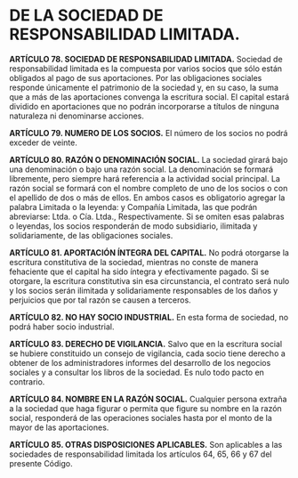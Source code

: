 # DE LA SOCIEDAD DE RESPONSABILIDAD LIMITADA.

__ARTÍCULO 78. SOCIEDAD DE RESPONSABILIDAD LIMITADA.__ Sociedad de responsabilidad
limitada es la compuesta por varios socios que sólo están obligados al pago de sus
aportaciones. Por las obligaciones sociales responde únicamente el patrimonio de la sociedad y,
en su caso, la suma que a más de las aportaciones convenga la escritura social.
El capital estará dividido en aportaciones que no podrán incorporarse a títulos de ninguna
naturaleza ni denominarse acciones.

__ARTÍCULO 79. NUMERO DE LOS SOCIOS.__ El número de los socios no podrá exceder de
veinte.

__ARTÍCULO 80. RAZÓN O DENOMINACIÓN SOCIAL.__ La sociedad girará bajo una
denominación o bajo una razón social. La denominación se formará libremente, pero siempre
hará referencia a la actividad social principal. La razón social se formará con el nombre
completo de uno de los socios o con el apellido de dos o más de ellos. En ambos casos es
obligatorio agregar la palabra Limitada o la leyenda: y Compañía Limitada, las que podrán
abreviarse: Ltda. o Cía. Ltda., Respectivamente.
Si se omiten esas palabras o leyendas, los socios responderán de modo subsidiario, ilimitada y
solidariamente, de las obligaciones sociales.

__ARTÍCULO 81. APORTACIÓN ÍNTEGRA DEL CAPITAL.__ No podrá otorgarse la escritura
constitutiva de la sociedad, mientras no conste de manera fehaciente que el capital ha sido
íntegra y efectivamente pagado.
Si se otorgare‚ la escritura constitutiva sin esa circunstancia, el contrato será nulo y los socios
serán ilimitada y solidariamente responsables de los daños y perjuicios que por tal razón se
causen a terceros.

__ARTÍCULO 82. NO HAY SOCIO INDUSTRIAL.__ En esta forma de sociedad, no podrá haber
socio industrial.

__ARTÍCULO 83. DERECHO DE VIGILANCIA.__ Salvo que en la escritura social se hubiere
constituido un consejo de vigilancia, cada socio tiene derecho a obtener de los administradores
informes del desarrollo de los negocios sociales y a consultar los libros de la sociedad. Es nulo
todo pacto en contrario.

__ARTÍCULO 84. NOMBRE EN LA RAZÓN SOCIAL.__ Cualquier persona extraña a la sociedad que
haga figurar o permita que figure su nombre en la razón social, responderá de las operaciones
sociales hasta por el monto de la mayor de las aportaciones.

__ARTÍCULO 85. OTRAS DISPOSICIONES APLICABLES.__ Son aplicables a las sociedades de
responsabilidad limitada los artículos 64, 65, 66 y 67 del presente Código.
